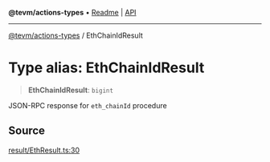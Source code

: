 **@tevm/actions-types** • [Readme](../README.md) \| [API](../globals.md)

***

[@tevm/actions-types](../README.md) / EthChainIdResult

# Type alias: EthChainIdResult

> **EthChainIdResult**: `bigint`

JSON-RPC response for `eth_chainId` procedure

## Source

[result/EthResult.ts:30](https://github.com/evmts/tevm-monorepo/blob/main/packages/actions-types/src/result/EthResult.ts#L30)
